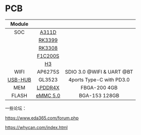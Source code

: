 # PCB

| Module | | |
| :-: | :-: | :-: |
| SOC | [A311D](/SOC/A311D) |  |
|     | [RK3399](/SOC/RK3399) |  |
|     | [RK3308](/SOC/RK3399) |  |
|     | [F1C200S](/SOC/F1C200S) |  |
|     | [H3](/SOC/H3) |  |
| WIFI | AP6275S | SDIO 3.0 @WIFI & UART @BT |
| [USB-HUB](/USB-HUB) | GL3523 | 4ports Type-C with PD3.0 |
| MEM | [LPDDR4X](/LPDDR4X) | FBGA-200 4GB |
| FLASH | [eMMC 5.0](/eMMC) | BGA-153 128GB |


一些论坛：

https://www.eda365.com/forum.php

https://whycan.com/index.html